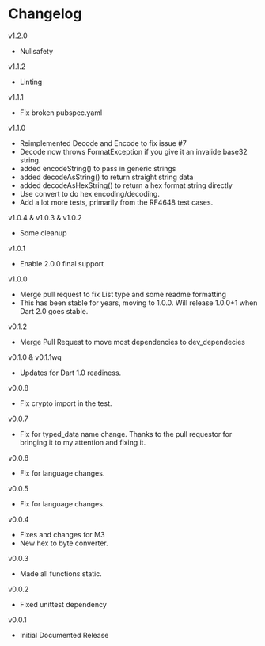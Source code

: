 # Changelog

v1.2.0
- Nullsafety

v1.1.2
- Linting

v1.1.1

- Fix broken pubspec.yaml

v1.1.0

- Reimplemented Decode and Encode to fix issue #7
- Decode now throws FormatException if you give it an invalide base32 string.
- added encodeString() to pass in generic strings
- added decodeAsString() to return straight string data
- added decodeAsHexString() to return a hex format string directly
- Use convert to do hex encoding/decoding.
- Add a lot more tests, primarily from the RF4648 test cases.

v1.0.4 & v1.0.3 & v1.0.2

- Some cleanup

v1.0.1

- Enable 2.0.0 final support

v1.0.0

- Merge pull request to fix List type and some readme formatting
- This has been stable for years, moving to 1.0.0. Will release 1.0.0+1 when Dart 2.0 goes stable.

v0.1.2

- Merge Pull Request to move most dependencies to dev_dependecies

v0.1.0 & v0.1.1wq

- Updates for Dart 1.0 readiness.

v0.0.8

- Fix crypto import in the test.

v0.0.7

- Fix for typed_data name change. Thanks to the pull requestor for bringing it to my attention and fixing it.

v0.0.6

- Fix for language changes.

v0.0.5

- Fix for language changes.

v0.0.4

- Fixes and changes for M3
- New hex to byte converter.

v0.0.3

- Made all functions static.

v0.0.2

- Fixed unittest dependency

v0.0.1

- Initial Documented Release
